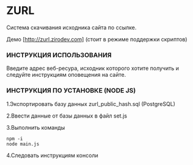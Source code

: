 # ZURL
Система скачивания исходника сайта по ссылке.

Демо [http://zurl.zirodev.com]
(стоит в режиме поддержки скриптов)
### ИНСТРУКЦИЯ ИСПОЛЬЗОВАНИЯ

Введите адрес веб-ресура, исходник которого хотите получить и следуйте инструкциям оповещения на сайте.

### ИНСТРУКЦИЯ ПО УСТАНОВКЕ (NODE JS)

1.Экспортировать базу данных zurl_public_hash.sql  (PostgreSQL)

2.Ввести данные от базы данных в файл set.js

3.Выполнить команды
```
npm -i
node main.js
```

4.Следовать инструкциям консоли
